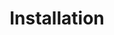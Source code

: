 ---
title: Installation
show_read_time: false
canonical_url: 'https://docs.projectcalico.org/v3.9/getting-started/bare-metal/installation/index'
---